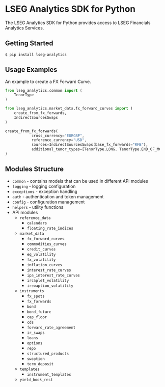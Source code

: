 # LSEG Analytics SDK for Python

The LSEG Analytics SDK for Python provides access to LSEG Financials Analytics Services.

## Getting Started

```shell
$ pip install lseg-analytics
```


## Usage Examples

An example to create a FX Forward Curve.

```python
from lseg_analytics.common import (
    TenorType
)

from lseg_analytics.market_data.fx_forward_curves import (
    create_from_fx_forwards,
    IndirectSourcesSwaps
)

create_from_fx_forwards(
            cross_currency="EURGBP",
            reference_currency="USD",
            sources=IndirectSourcesSwaps(base_fx_forwards="RFB"),
            additional_tenor_types=[TenorType.LONG, TenorType.END_OF_MONTH],
)
```

## Modules Structure

- `common` - contains models that can be used in different API modules
- `logging` - logging configuration
- `exceptions` - exception handling
- `auth` - authentication and token management
- `config` - configuration management
- `helpers` - utility functions
- API modules
  - `reference_data`
    - `calendars`
    - `floating_rate_indices`
  - `market_data`
    - `fx_forward_curves`
    - `commodities_curves`
    - `credit_curves`
    - `eq_volatility`
    - `fx_volatility`
    - `inflation_curves`
    - `interest_rate_curves`
    - `ipa_interest_rate_curves`
    - `ircaplet_volatility`
    - `irswaption_volatility`
  - `instruments`
    - `fx_spots`
    - `fx_forwards`
    - `bond`
    - `bond_future`
    - `cap_floor`
    - `cds`
    - `forward_rate_agreement`
    - `ir_swaps`
    - `loans`
    - `options`
    - `repo`
    - `structured_products`
    - `swaption`
    - `term_deposit`
  - `templates`
    - `instrument_templates`
  - `yield_book_rest`
